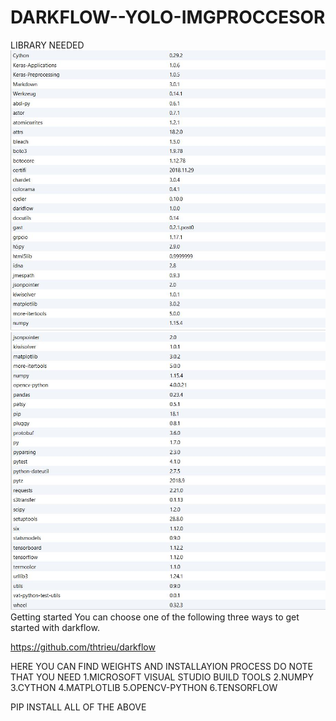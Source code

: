 # DARKFLOW--YOLO-IMGPROCCESOR
LIBRARY NEEDED 
![alt text](https://github.com/routayush1/DARKFLOW--YOLO-IMGPROCCESOR/blob/master/LIB%20NEEDED.JPG)
![alt text](https://github.com/routayush1/DARKFLOW--YOLO-IMGPROCCESOR/blob/master/LIB%20NEEDED1.JPG)
Getting started
You can choose one of the following three ways to get started with darkflow.

https://github.com/thtrieu/darkflow

HERE YOU CAN FIND WEIGHTS 
AND INSTALLAYION PROCESS
DO NOTE THAT YOU NEED
1.MICROSOFT VISUAL STUDIO BUILD TOOLS
2.NUMPY
3.CYTHON
4.MATPLOTLIB
5.OPENCV-PYTHON
6.TENSORFLOW


PIP INSTALL ALL OF THE  ABOVE 
